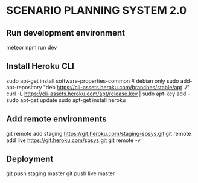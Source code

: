 # SCENARIO PLANNING SYSTEM 2.0
## Run development environment
meteor npm run dev

## Install Heroku CLI
sudo apt-get install software-properties-common # debian only
sudo add-apt-repository "deb https://cli-assets.heroku.com/branches/stable/apt ./"
curl -L https://cli-assets.heroku.com/apt/release.key | sudo apt-key add -
sudo apt-get update
sudo apt-get install heroku

## Add remote environments
git remote add staging https://git.heroku.com/staging-spsys.git
git remote add live https://git.heroku.com/spsys.git
git remote -v

## Deployment
git push staging master
git push live master